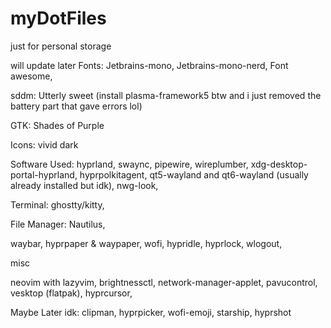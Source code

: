 # myDotFiles

just for personal storage

will update later
Fonts:
Jetbrains-mono,
Jetbrains-mono-nerd,
Font awesome,

sddm: Utterly sweet (install plasma-framework5 btw and i just removed the battery part that gave errors lol)

GTK: Shades of Purple

Icons: vivid dark

Software Used:
hyprland,
swaync,
pipewire, wireplumber,
xdg-desktop-portal-hyprland,
hyprpolkitagent,
qt5-wayland and qt6-wayland (usually already installed but idk),
nwg-look,

Terminal: ghostty/kitty, 

File Manager: Nautilus,

waybar,
hyprpaper & waypaper,
wofi,
hypridle,
hyprlock,
wlogout,

misc

neovim with lazyvim,
brightnessctl,
network-manager-applet,
pavucontrol,
vesktop (flatpak),
hyprcursor,




Maybe Later idk:
clipman,
hyprpicker,
wofi-emoji,
starship,
hyprshot


